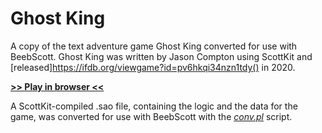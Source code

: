 # Ghost King

A copy of the text adventure game Ghost King converted for use with BeebScott. Ghost King was written by Jason Compton using ScottKit and [released]https://ifdb.org/viewgame?id=pv6hkqi34nzn1tdy() in 2020.

[**>> Play in browser <<**](http://bbcmicro.co.uk//jsbeeb/play.php?autoboot&disc=https://raw.githubusercontent.com/ahope1/BeebScott/main/games/GhostKing/gk.ssd&cpuMultiplier=2)

A ScottKit-compiled .sao file, containing the logic and the data for the game, was converted for use with BeebScott with the [*conv.pl*](https://github.com/ahope1/BeebScott/tree/main/conv.pl) script.


